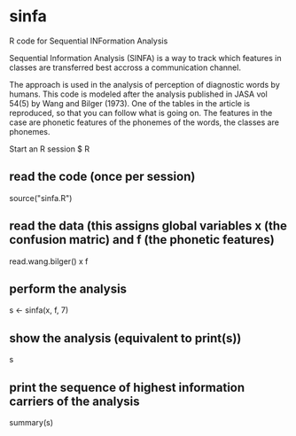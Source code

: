 sinfa
=====

R code for Sequential INFormation Analysis

Sequential Information Analysis (SINFA) is a way to track which features in classes are transferred best accross 
a communication channel. 

The approach is used in the analysis of perception of diagnostic words by humans.  This code is modeled after the analysis 
published in JASA vol 54(5) by Wang and Bilger (1973).  One of the tables in the article is reproduced, so that you can
follow what is going on.  The features in the case are phonetic features of the phonemes of the words, the classes are 
phonemes. 

Start an R session
$ R
## read the code (once per session)
source("sinfa.R")
## read the data (this assigns global variables x (the confusion matric) and f (the phonetic features)
read.wang.bilger()
x
f
## perform the analysis
s <- sinfa(x, f, 7)
## show the analysis (equivalent to print(s))
s
## print the sequence of highest information carriers of the analysis
summary(s)
